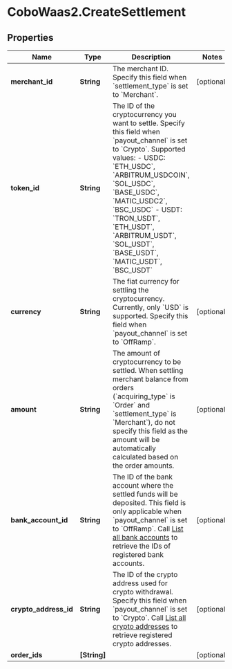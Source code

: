 # CoboWaas2.CreateSettlement

## Properties

Name | Type | Description | Notes
------------ | ------------- | ------------- | -------------
**merchant_id** | **String** | The merchant ID. Specify this field when &#x60;settlement_type&#x60; is set to &#x60;Merchant&#x60;. | [optional] 
**token_id** | **String** | The ID of the cryptocurrency you want to settle. Specify this field when &#x60;payout_channel&#x60; is set to &#x60;Crypto&#x60;. Supported values:  - USDC: &#x60;ETH_USDC&#x60;, &#x60;ARBITRUM_USDCOIN&#x60;, &#x60;SOL_USDC&#x60;, &#x60;BASE_USDC&#x60;, &#x60;MATIC_USDC2&#x60;, &#x60;BSC_USDC&#x60; - USDT: &#x60;TRON_USDT&#x60;, &#x60;ETH_USDT&#x60;, &#x60;ARBITRUM_USDT&#x60;, &#x60;SOL_USDT&#x60;, &#x60;BASE_USDT&#x60;, &#x60;MATIC_USDT&#x60;, &#x60;BSC_USDT&#x60;  | 
**currency** | **String** | The fiat currency for settling the cryptocurrency. Currently, only &#x60;USD&#x60; is supported. Specify this field when &#x60;payout_channel&#x60; is set to &#x60;OffRamp&#x60;. | [optional] 
**amount** | **String** | The amount of cryptocurrency to be settled. When settling merchant balance from orders (&#x60;acquiring_type&#x60; is &#x60;Order&#x60; and &#x60;settlement_type&#x60; is &#x60;Merchant&#x60;), do not specify this field as the amount will be automatically calculated based on the order amounts.  | [optional] 
**bank_account_id** | **String** | The ID of the bank account where the settled funds will be deposited. This field is only applicable when &#x60;payout_channel&#x60; is set to &#x60;OffRamp&#x60;. Call [List all bank accounts](/v2/api-references/payment/list-all-bank-accounts) to retrieve the IDs of registered bank accounts.  | [optional] 
**crypto_address_id** | **String** | The ID of the crypto address used for crypto withdrawal. Specify this field when &#x60;payout_channel&#x60; is set to &#x60;Crypto&#x60;.  Call [List all crypto addresses](/v2/api-references/payments/list-all-crypto-addresses) to retrieve registered crypto addresses.  | [optional] 
**order_ids** | **[String]** |  | [optional] 


